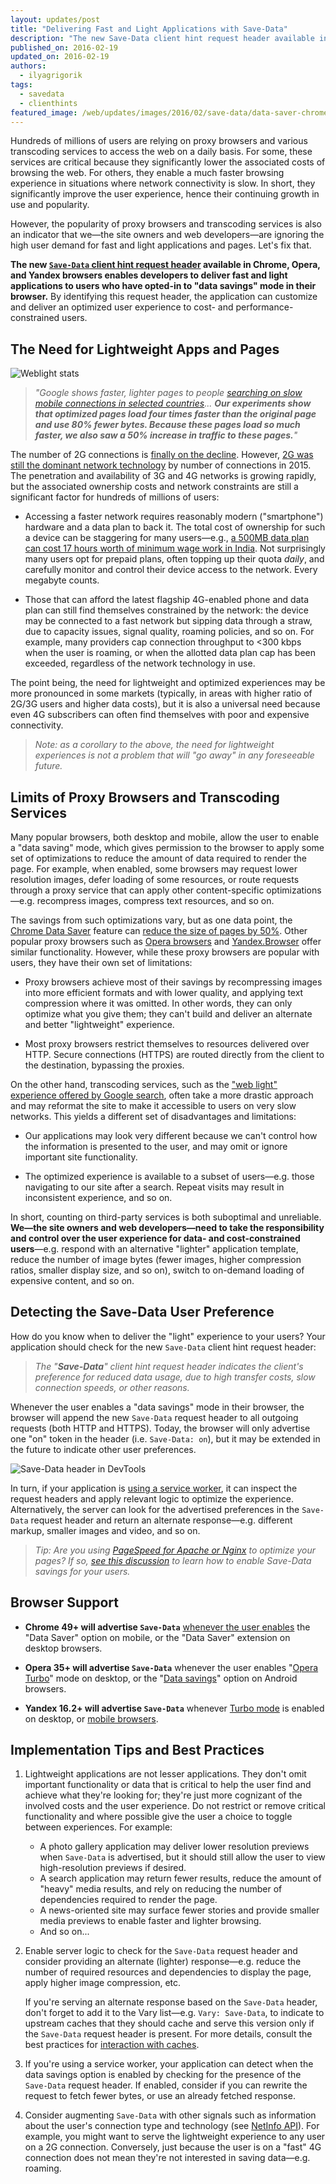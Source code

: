 ```yaml
---
layout: updates/post
title: "Delivering Fast and Light Applications with Save-Data"
description: "The new Save-Data client hint request header available in Chrome, Opera, and Yandex browsers enables developers to deliver fast and light applications to users who have opted-in to 'data savings' mode in their browser."
published_on: 2016-02-19
updated_on: 2016-02-19
authors:
  - ilyagrigorik
tags:
  - savedata
  - clienthints
featured_image: /web/updates/images/2016/02/save-data/data-saver-chrome.png
---
```


Hundreds of millions of users are relying on proxy browsers and various
transcoding services to access the web on a daily basis. For some, these
services are critical because they significantly lower the associated costs of
browsing the web. For others, they enable a much faster browsing experience in
situations where network connectivity is slow. In short, they significantly
improve the user experience, hence their continuing growth in use and
popularity.

However, the popularity of proxy browsers and transcoding services is also
an indicator that we&mdash;the site owners and web developers&mdash;are ignoring the high
user demand for fast and light applications and pages. Let's fix that.

**The new [`Save-Data` client hint request header](https://httpwg.github.io/http-extensions/client-hints.html#the-save-data-hint) available in Chrome, Opera, and Yandex browsers enables developers to deliver fast and light applications to users who have opted-in to "data savings" mode in their browser.** By identifying this request header, the application can customize and deliver an optimized user experience to cost- and performance-constrained users.

## The Need for Lightweight Apps and Pages

![Weblight stats](/web/updates/images/2016/02/save-data/google-weblight.png)

> _"Google shows faster, lighter pages to people [searching on slow mobile connections in selected countries](https://support.google.com/webmasters/answer/6211428?hl=en)... **Our experiments show that optimized pages load four times faster than the original page and use 80% fewer bytes. Because these pages load so much faster, we also saw a 50% increase in traffic to these pages.**"_

The number of 2G connections is [finally on the decline](http://www.gsmamobileeconomy.com/GSMA_Global_Mobile_Economy_Report_2015.pdf). However, [2G was still the dominant network technology](http://www.gsmamobileeconomy.com/GSMA_Global_Mobile_Economy_Report_2015.pdf) by number of connections in 2015. The penetration and availability of 3G and 4G networks is growing rapidly, but the associated ownership costs and network constraints are still a significant factor for hundreds of millions of users:

* Accessing a faster network requires reasonably modern ("smartphone") hardware and a data plan to back it. The total cost of ownership for such a device can be staggering for many users&mdash;e.g., [a 500MB data plan can cost 17 hours worth of minimum wage work in India](http://blog.jana.com/2015/05/21/the-data-trap-affordable-smartphones-expensive-data/). Not surprisingly many users opt for prepaid plans, often topping up their quota _daily_, and carefully monitor and control their device access to the network. Every megabyte counts.

* Those that can afford the latest flagship 4G-enabled phone and data plan can still find themselves constrained by the network: the device may be connected to a fast network but sipping data through a straw, due to capacity issues, signal quality, roaming policies, and so on. For example, many providers cap connection throughput to &lt;300 kbps when the user is roaming, or when the allotted data plan cap has been exceeded,  regardless of the network technology in use.

The point being, the need for lightweight and optimized experiences may be more
pronounced in some markets (typically, in areas with higher ratio of 2G/3G users and higher data costs), but it is also a universal need because even 4G
subscribers can often find themselves with poor and expensive connectivity.

> _Note: as a corollary to the above, the need for lightweight experiences is not a problem that will "go away" in any foreseeable future._

## Limits of Proxy Browsers and Transcoding Services

Many popular browsers, both desktop and mobile, allow the user to enable a "data saving" mode, which gives permission to the browser to apply some set of
optimizations to reduce the amount of data required to render the page. For
example, when enabled, some browsers may request lower resolution images, defer loading of some resources, or route requests through a proxy service that can apply other content-specific optimizations&mdash;e.g. recompress images, compress text resources, and so on.

The savings from such optimizations vary, but as one data point, the [Chrome Data Saver](https://developer.chrome.com/multidevice/data-compression) feature
can [reduce the size of pages by 50%](https://developer.chrome.com/multidevice/data-compression). Other popular proxy browsers such as [Opera browsers](http://www.opera.com/turbo) and [Yandex.Browser](https://play.google.com/store/apps/details?id=com.yandex.browser&hl=en) offer similar functionality. However, while these proxy browsers are popular with users, they have their own set of limitations:

* Proxy browsers achieve most of their savings by recompressing images into more efficient formats and with lower quality, and applying text compression where it was omitted. In other words, they can only optimize what you give them; they can't build and deliver an alternate and better "lightweight" experience.

* Most proxy browsers restrict themselves to resources delivered over HTTP. Secure connections (HTTPS) are routed directly from the client to the destination, bypassing the proxies.

On the other hand, transcoding services, such as the ["web light" experience offered by Google search](https://support.google.com/webmasters/answer/6211428?hl=en), often take a more drastic approach and may reformat the site to make it accessible to users on very slow networks. This yields a different set of disadvantages and limitations:

* Our applications may look very different because we can't control how the
  information is presented to the user, and may omit or ignore important site
  functionality.

* The optimized experience is available to a subset of users&mdash;e.g. those
  navigating to our site after a search. Repeat visits may result in
  inconsistent experience, and so on.

In short, counting on third-party services is both suboptimal and unreliable. **We&mdash;the site owners and web developers&mdash;need to take the responsibility and control over the user experience for data- and cost-constrained users**&mdash;e.g. respond with an alternative "lighter" application template, reduce the number of image bytes (fewer images, higher compression ratios, smaller display size, and so on), switch to on-demand loading of expensive content, and so on.

## Detecting the **Save-Data** User Preference

How do you know when to deliver the "light" experience to your users? Your application should check for the new `Save-Data` client hint request header:

> _The "**Save-Data**" client hint request header indicates the client's preference for reduced data usage, due to high transfer costs, slow connection speeds, or other reasons._

Whenever the user enables a "data savings" mode in their browser, the browser
will append the new `Save-Data` request header to all outgoing requests (both
HTTP and HTTPS). Today, the browser will only advertise one "on" token in the
header (i.e. `Save-Data: on`), but it may be extended in the future to indicate
other user preferences.

![Save-Data header in DevTools](/web/updates/images/2016/02/save-data/data-saver-chrome.png)

In turn, if your application is [using a service worker](https://developers.google.com/web/fundamentals/getting-started/push-notifications/step-03?hl=en), it can inspect the request headers and apply relevant logic to optimize the experience. Alternatively, the server can look for the advertised preferences in the `Save-Data` request header and return an alternate response&mdash;e.g. different markup, smaller images and video, and so on.

> _Tip: Are you using [PageSpeed for Apache or Nginx](https://developers.google.com/speed/pagespeed/module/) to optimize your pages? If so, [see  this discussion](https://github.com/pagespeed/mod_pagespeed/issues/1258) to learn how to enable Save-Data savings for your users._

## Browser Support

* **Chrome 49+ will advertise `Save-Data`** [whenever the user enables](https://support.google.com/chrome/answer/2392284?hl=en) the "Data Saver" option on mobile, or the "Data Saver" extension on desktop browsers.

* **Opera 35+ will advertise `Save-Data`** whenever the user enables "[Opera Turbo](http://www.opera.com/computer/features/fast-browser)" mode on desktop, or the "[Data savings](http://www.opera.com/help/mobile/android#turbo)" option on Android browsers.

* **Yandex 16.2+ will advertise `Save-Data`** whenever [Turbo mode](https://yandex.com/support/newbrowser/search-and-browse/turbo.xml) is enabled on desktop, or [mobile browsers](https://yandex.com/support/browser-mobile-android-phone/navigation_turbo-mode.xml#navigation_turbo-mode).

## Implementation Tips and Best Practices

1. Lightweight applications are not lesser applications. They don't omit
   important functionality or data that is critical to help the user find and
   achieve what they're looking for; they're just more cognizant of the involved
   costs and the user experience. Do not restrict or remove critical
   functionality and where possible give the user a choice to toggle between
   experiences. For example:
    * A photo gallery application may deliver lower resolution previews when
      `Save-Data` is advertised, but it should still allow the user to view
      high-resolution previews if desired.
    * A search application may return fewer results, reduce the amount of "heavy"
      media results, and rely on reducing the number of dependencies required to
      render the page.
    * A news-oriented site may surface fewer stories and provide smaller media
      previews to enable faster and lighter browsing.
    * And so on...

1. Enable server logic to check for the `Save-Data` request header and consider
   providing an alternate (lighter) response&mdash;e.g. reduce the number of required
   resources and dependencies to display the page, apply higher image
   compression, etc.

   If you're serving an alternate response based on the `Save-Data` header, don't
   forget to add it to the Vary list&mdash;e.g. `Vary: Save-Data`, to indicate
   to upstream caches that they should cache and serve this version only if
   the `Save-Data` request header is present. For more details, consult the
   best practices for [interaction with
   caches](https://httpwg.github.io/http-extensions/client-hints.html#interaction-with-caches).

1. If you're using a service worker, your application can detect when the data savings
   option is enabled by checking for the presence of the `Save-Data` request header. If enabled,
   consider if you can   rewrite the request to fetch fewer bytes, or use an already fetched response.

1. Consider augmenting `Save-Data` with other signals such as information about
   the user's connection type and technology (see [NetInfo
   API](http://w3c.github.io/netinfo/#examples-of-usage)). For example, you
   might want to serve the lightweight experience to any user on a 2G
   connection. Conversely, just because the user is on a "fast" 4G connection
   does not mean they're not interested in saving data&mdash;e.g. roaming.
